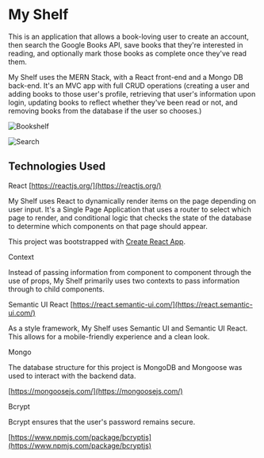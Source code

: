 # My Shelf

This is an application that allows a book-loving user to create an account, then search the Google Books API, save books that they're interested in reading, and optionally mark those books as complete once they've read them.

My Shelf uses the MERN Stack, with a React front-end and a Mongo DB back-end.  It's an MVC app with full CRUD operations (creating a user and adding books to those user's profile, retrieving that user's information upon login, updating books to reflect whether they've been read or not, and removing books from the database if the user so chooses.)

![Bookshelf](%PUBLIC_URL/images/library.png)

![Search](%PUBLIC_URL/images/search.png")

## Technologies Used

React [https://reactjs.org/](https://reactjs.org/)

My Shelf uses React to dynamically render items on the page depending on user input.  It's a Single Page Application that uses a router to select which page to render, and conditional logic that checks the state of the database to determine which components on that page should appear.

This project was bootstrapped with [Create React App](https://github.com/facebook/create-react-app).

Context

Instead of passing information from component to component through the use of props, My Shelf primarily uses two contexts to pass information through to child components.

Semantic UI React [https://react.semantic-ui.com/](https://react.semantic-ui.com/)

As a style framework, My Shelf uses Semantic UI and Semantic UI React.  This allows for a mobile-friendly experience and a clean look.

Mongo

The database structure for this project is MongoDB and Mongoose was used to interact with the backend data.

[https://mongoosejs.com/](https://mongoosejs.com/)

Bcrypt

Bcrypt ensures that the user's password remains secure.

[https://www.npmjs.com/package/bcryptjs](https://www.npmjs.com/package/bcryptjs)